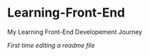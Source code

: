 # Learning-Front-End
My Learning Front-End Developement Journey

*First time editing a readme file*
